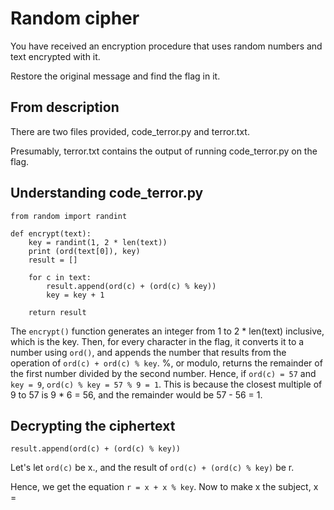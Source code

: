 # Random cipher

You have received an encryption procedure that uses random numbers and text encrypted with it.

Restore the original message and find the flag in it.

## From description

There are two files provided, code_terror.py and terror.txt.

Presumably, terror.txt contains the output of running code_terror.py on the flag.

## Understanding code_terror.py

```
from random import randint

def encrypt(text):
    key = randint(1, 2 * len(text))
    print (ord(text[0]), key)
    result = []

    for c in text:
        result.append(ord(c) + (ord(c) % key))
        key = key + 1

    return result
```

The ```encrypt()``` function generates an integer from 1 to 2 * len(text) inclusive, which is the key.
Then, for every character in the flag, it converts it to a number using ```ord()```, and appends the number that results from the operation of ```ord(c) + ord(c) % key```.
%, or modulo, returns the remainder of the first number divided by the second number. Hence, if ```ord(c) = 57``` and ```key = 9```, ```ord(c) % key = 57 % 9 = 1```.
This is because the closest multiple of 9 to 57 is 9 * 6 = 56, and the remainder would be 57 - 56 = 1. 

## Decrypting the ciphertext

```result.append(ord(c) + (ord(c) % key))```

Let's let ```ord(c)``` be x., and the result of ```ord(c) + (ord(c) % key)``` be r. 

Hence, we get the equation ```r = x + x % key```. Now to make x the subject, x = 
